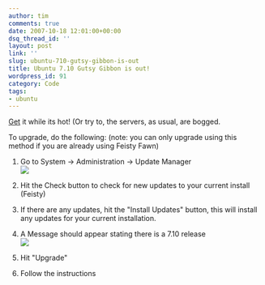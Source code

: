 ```yaml
---
author: tim
comments: true
date: 2007-10-18 12:01:00+00:00
dsq_thread_id: ''
layout: post
link: ''
slug: ubuntu-710-gutsy-gibbon-is-out
title: Ubuntu 7.10 Gutsy Gibbon is out!
wordpress_id: 91
category: Code
tags:
- ubuntu
---
```


[Get](http://www.ubuntu.com/getubuntu/download) it while its hot! (Or try to,
the servers, as usual, are bogged.  
  
To upgrade, do the following: (note: you can only upgrade using this method if
you are already using Feisty Fawn)

1. Go to System -> Administration -> Update Manager  
	![](https://lh6.google.com/timothy.broder/RxdL9GuGX2I/AAAAAAAAMVI/NTvOIhO_TvI/s400/ub1.png?imgdl=1)  
1. Hit the Check button to check for new updates to your current install (Feisty)
1. If there are any updates, hit the "Install Updates" button, this will install any updates for your current installation.
1.  A Message should appear stating there is a 7.10 release  
	![](https://lh6.google.com/timothy.broder/RxdL9GuGX3I/AAAAAAAAMVQ/8ZM55Mvs3og/s400/ub2.png?imgdl=1)  

1. Hit "Upgrade"
1. Follow the instructions


